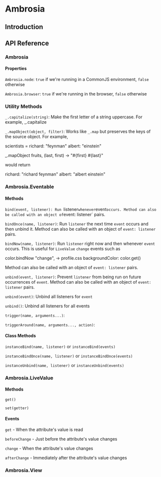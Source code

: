 # Ambrosia

## Introduction

## API Reference

### Ambrosia

#### Properties

`Ambrosia.node`: `true` if we're running in a CommonJS environment, `false` otherwise

`Ambrosia.browser`: `true` if we're running in the browser, `false` otherwise

### Utility Methods

`_.capitalize(string)`: Make the first letter of a string uppercase. For example, _.capitalize

`_.mapObject(object, filter)`: Works like `_.map` but preserves the keys of the source object. For example, 

  scientists = 
    richard: "feynman"
    albert: "einstein"
  
  _.mapObject fruits, (last, first) -> "#{first} #{last}"

would return

  richard: "richard feynman"
  albert: "albert einstein"

### Ambrosia.Eventable

#### Methods

`bind(event, listener): Run `listener` whenever `event` occurs. Method can also be called with an object of `event: listener` pairs.

`bindOnce(name, listener)`: Run `listener` the next time `event` occurs and then unbind it. Method can also be called with an object of `event: listener` pairs.

`bindNow(name, listener)`: Run `listener` right now and then whenever `event` occurs. This is useful for `LiveValue` `change` events such as

  color.bindNow "change", -> profile.css
    backgroundColor: color.get()
    
Method can also be called with an object of `event: listener` pairs.

`unbind(event, listener)`: Prevent `listener` from being run on future occurrences of `event`. Method can also be called with an object of `event: listener` pairs.

`unbind(event)`: Unbind all listeners for `event`

`unbind()`: Unbind all listeners for all events

`trigger(name, arguments...)`:

`triggerAround(name, arguments..., action)`:

#### Class Methods

`instanceBind(name, listener)` or `instanceBind(events)`

`instanceBindOnce(name, listener)` or `instanceBindOnce(events)`

`instanceUnbind(name, listener)` or `instanceUnbind(events)`

### Ambrosia.LiveValue

#### Methods

`get()`

`set(getter)`

#### Events

`get` - When the attribute's value is read

`beforeChange` - Just before the attribute's value changes

`change` - When the attribute's value changes

`afterChange` - Immediately after the attribute's value changes

### Ambrosia.View
